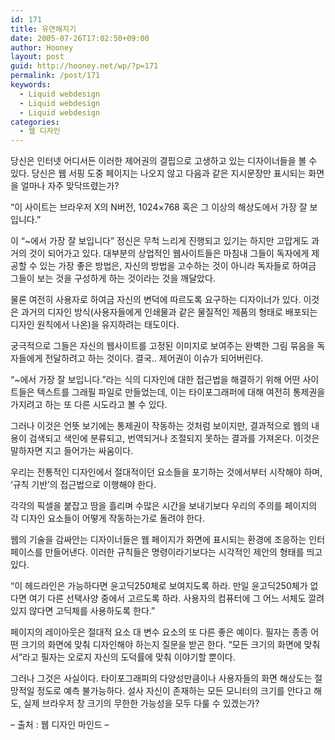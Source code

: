 ```yaml
---
id: 171
title: 유연해지기
date: 2005-07-26T17:02:50+09:00
author: Hooney
layout: post
guid: http://hooney.net/wp/?p=171
permalink: /post/171
keywords:
  - Liquid webdesign
  - Liquid webdesign
  - Liquid webdesign
categories:
  - 웹 디자인
---
```

당신은 인터넷 어디서든 이러한 제어권의 결핍으로 고생하고 있는 디자이너들을 볼 수 있다. 당신은 웹 서핑 도중 페이지는 나오지 않고 다음과 같은 지시문장만 표시되는 화면을 얼마나 자주 맞닥뜨렸는가? 

&#8220;이 사이트는 브라우저 X의 N버전, 1024&#215;768 혹은 그 이상의 해상도에서 가장 잘 보입니다.&#8221;

이 &#8220;~에서 가장 잘 보입니다&#8221; 정신은 무척 느리게 진행되고 있기는 하지만 고맙게도 과거의 것이 되어가고 있다. 대부분의 상업적인 웹사이트들은 마침내 그들이 독자에게 제공할 수 있는 가장 좋은 방법은, 자신의 방법을 고수하는 것이 아니라 독자들로 하여금 그들이 보는 것을 구성하게 하는 것이라는 것을 깨달았다. 

물론 여전히 사용자로 하여금 자신의 변덕에 따르도록 요구하는 디자이너가 있다. 이것은 과거의 디자인 방식(사용자들에게 인쇄물과 같은 물질적인 제품의 형태로 배포되는 디자인 원칙에서 나온)을 유지하려는 태도이다.

궁극적으로 그들은 자신의 웹사이트를 고정된 이미지로 보여주는 완벽한 그림 묶음을 독자들에게 전달하려고 하는 것이다. 결국.. 제어권이 이슈가 되어버린다.

&#8220;~에서 가장 잘 보입니다.&#8221;라는 식의 디자인에 대한 접근법을 해결하기 위해 어떤 사이트들은 텍스트를 그래필 파일로 만들었는데, 이는 타이포그래퍼에 대해 여전히 통제권을 가지려고 하는 또 다른 시도라고 볼 수 있다.

그러나 이것은 언뜻 보기에는 통제권이 작동하는 것처럼 보이지만, 결과적으로 웹의 내용이 검색되고 색인에 분류되고, 번역되거나 조절되지 못하는 결과를 가져온다. 이것은 말하자면 지고 들어가는 싸움이다.

우리는 전통적인 디자인에서 절대적이던 요소들을 포기하는 것에서부터 시작해야 하며, &#8216;규칙 기반&#8217;의 접근법으로 이행해야 한다. 

각각의 픽셀을 붙잡고 땀을 흘리며 수많은 시간을 보내기보다 우리의 주의를 페이지의 각 디자인 요소들이 어떻게 작동하는가로 돌려야 한다. 

웹의 기술을 감싸안는 디자이너들은 웹 페이지가 화면에 표시되는 환경에 조응하는 인터페이스를 만들어낸다. 이러한 규칙들은 명령이라기보다는 시각적인 제안의 형태를 띄고 있다.

&#8220;이 헤드라인은 가능하다면 윤고딕250체로 보여지도록 하라. 만일 윤고딕250체가 없다면 여기 다른 선택사양 중에서 고르도록 하라. 사용자의 컴퓨터에 그 어느 서체도 깔려 있지 않다면 고딕체를 사용하도록 한다.&#8221;

페이지의 레이아웃은 절대적 요소 대 변수 요소의 또 다른 좋은 예이다. 필자는 종종 어떤 크기의 화면에 맞춰 디자인해야 하는지 질문을 받곤 한다. &#8220;모든 크기의 화면에 맞춰서&#8221;라고 필자는 오로지 자신의 도덕률에 맞춰 이야기할 뿐이다.

그러나 그것은 사실이다. 타이포그래피의 다양성만큼이나 사용자들의 화면 해상도는 절망적일 정도로 예측 불가능하다. 설사 자신이 존재하는 모든 모니터의 크기를 안다고 해도, 실제 브라우저 창 크기의 무한한 가능성을 모두 다룰 수 있겠는가?

&#8211; 출처 : 웹 디자인 마인드 &#8211;